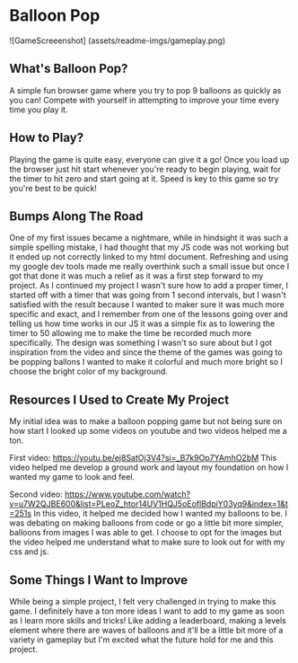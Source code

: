# Balloon Pop
![GameScreeenshot] (assets/readme-imgs/gameplay.png)
## What's Balloon Pop?
A simple fun browser game where you try to pop 9 balloons as quickly as you can! Compete with yourself in attempting to improve your time every time you play it. 
## How to Play?
Playing the game is quite easy, everyone can give it a go! Once you load up the browser just hit start whenever you're ready to begin playing, wait for the timer to hit zero and start going at it. Speed is key to this game so try you're best to be quick!

## Bumps Along The Road
One of my first issues became a nightmare, while in hindsight it was such a simple spelling mistake, I had thought that my JS code was not working but it ended up not correctly linked to my html document. Refreshing and using my google dev tools made me really overthink such a small issue but once I got that done it was much a relief as it was a first step forward to my project.
As I continued my project I wasn't sure how to add a proper timer, I started off with a timer that was going from 1 second intervals, but I wasn't satisfied with the result because I wanted to maker sure it was much more specific and exact, and I remember from one of the lessons going over and telling us how time works in our JS it was a simple fix as to lowering the timer to 50 allowing me to make the time be recorded much more specifically.
The design was something I wasn't so sure about but I got inspiration from the video and since the theme of the games was going to be popping ballons I wanted to make it colorful and much more bright so I choose the bright color of my background.
## Resources I Used to Create My Project
My initial idea was to make a balloon popping game but not being sure on how start I looked up some videos on youtube and two videos helped me a ton. 

First video: https://youtu.be/ej8SatOj3V4?si=_B7k9Op7YAmhO2bM 
This video helped me develop a ground work and layout my foundation on how I wanted my game to look and feel. 

Second video: https://www.youtube.com/watch?v=u7W2QJBE600&list=PLeoZ_htor14UV1HQJ5oEoflBdpiY03yq9&index=1&t=251s 
In this video, it helped me decided how I wanted my balloons to be. I was debating on making balloons from code or go a little bit more simpler, balloons from images I was able to get. I choose to opt for the images but the video helped me understand what to make sure to look out for with my css and js.
## Some Things I Want to Improve
While being a simple project, I felt very challenged in trying to make this game. I definitely have a ton more ideas I want to add to my game as soon as I learn more skills and tricks! Like adding a leaderboard, making a levels element where there are waves of balloons and it'll be a little bit more of a variety in gameplay but I'm excited what the future hold for me and this project.